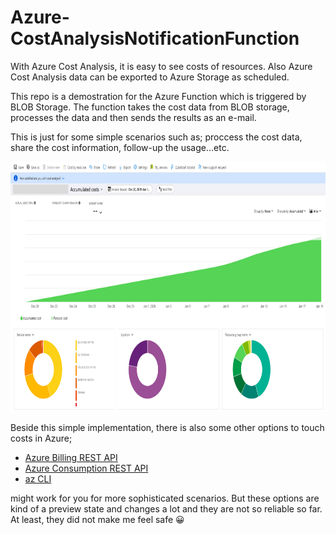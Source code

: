 # Azure-CostAnalysisNotificationFunction
 
With Azure Cost Analysis, it is easy to see costs of resources. Also Azure Cost Analysis data can be exported to Azure Storage as scheduled.

This repo is a demostration for the Azure Function which is triggered by BLOB Storage. The function takes the cost data from BLOB storage, processes the data and then sends the results as an e-mail.

This is just for some simple scenarios such as; proccess the cost data, share the cost information, follow-up the usage...etc.
<p align="center">
   <img src="https://github.com/ardacetinkaya/Azure-CostAnalysisNotificationFunction/blob/master/Images/AzureCostAnalysis.png" data-canonical-src="https://github.com/ardacetinkaya/Azure-CostAnalysisNotificationFunction/blob/master/Images/AzureCostAnalysis.png" height="400" />
</p>

Beside this simple implementation, there is also some other options to touch costs in Azure;
- <a href="https://docs.microsoft.com/en-us/azure/cost-management-billing/manage/usage-rate-card-overview" target="_blank">Azure Billing REST API</a> 
- <a href="https://docs.microsoft.com/en-us/azure/cost-management-billing/manage/consumption-api-overview" target="_blank">Azure Consumption REST API</a> 
- <a href="https://docs.microsoft.com/en-us/cli/azure/billing?view=azure-cli-latest" target="_blank">az CLI</a> 

might work for you for more sophisticated scenarios. But these options are kind of a preview state and changes a lot and they are not so reliable so far. At least, they did not make me feel safe 😀

